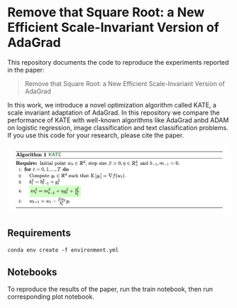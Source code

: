 # Remove that Square Root: a New Efficient Scale-Invariant Version of AdaGrad

This repository documents the code to reproduce the experiments reported in the paper:
> Remove that Square Root: a New Efficient Scale-Invariant Version of AdaGrad

In this work, we introduce a novel optimization algorithm called KATE, a scale invariant adaptation of AdaGrad. In this repository we compare the performance of KATE with well-known algorithms like AdaGrad anbd ADAM on logistic regression, image classification and text classification problems. If you use this code for your research, please cite the paper.

![Screenshot of a comment on a GitHub issue showing an image, added in the Markdown, of an Octocat smiling and raising a tentacle.](image/KATE_pseudocode.png)

## Requirements
```setup
conda env create -f environment.yml
```

## Notebooks
To reproduce the results of the paper, run the train notebook, then run corresponding plot notebook.
